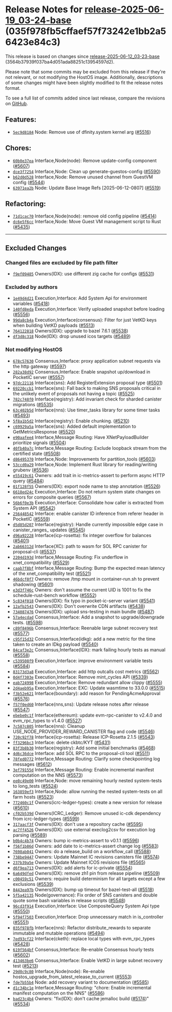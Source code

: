 Release Notes for [**release-2025-06-19\_03-24-base**](https://github.com/dfinity/ic/tree/release-2025-06-19_03-24-base) (035f978fb5cffaef57f73242e1bb2a56423e84c3)
===================================================================================================================================================================

This release is based on changes since [release-2025-06-12\_03-23-base](https://dashboard.internetcomputer.org/release/3564b37939f037ba4d051ada88251c13954597d2) (3564b37939f037ba4d051ada88251c13954597d2).

Please note that some commits may be excluded from this release if they're not relevant, or not modifying the HostOS image. Additionally, descriptions of some changes might have been slightly modified to fit the release notes format.

To see a full list of commits added since last release, compare the revisions on [GitHub](https://github.com/dfinity/ic/compare/release-2025-06-12_03-23-base...release-2025-06-19_03-24-base).

Features:
---------

* [`5ec9d8184`](https://github.com/dfinity/ic/commit/5ec9d8184) Node: Remove use of dfinity.system kernel arg ([#5516](https://github.com/dfinity/ic/pull/5516))

Chores:
-------

* [`60b0e37ea`](https://github.com/dfinity/ic/commit/60b0e37ea) Interface,Node(node): Remove update-config component ([#5607](https://github.com/dfinity/ic/pull/5607))
* [`dce3f7254`](https://github.com/dfinity/ic/commit/dce3f7254) Interface,Node: Clean up generate-guestos-config ([#5590](https://github.com/dfinity/ic/pull/5590))
* [`b62d0d528`](https://github.com/dfinity/ic/commit/b62d0d528) Interface,Node: Remove unused channel from GuestVM config ([#5544](https://github.com/dfinity/ic/pull/5544))
* [`63971ea2b`](https://github.com/dfinity/ic/commit/63971ea2b) Node: Update Base Image Refs [2025-06-12-0807] ([#5519](https://github.com/dfinity/ic/pull/5519))

Refactoring:
------------

* [`71d1cac70`](https://github.com/dfinity/ic/commit/71d1cac70) Interface,Node(node): remove old config pipeline ([#5414](https://github.com/dfinity/ic/pull/5414))
* [`dc6e5f6cc`](https://github.com/dfinity/ic/commit/dc6e5f6cc) Interface,Node: Move Guest VM management script to Rust ([#5435](https://github.com/dfinity/ic/pull/5435))

------------------------------------------

## Excluded Changes

### Changed files are excluded by file path filter
* [`f9ef09485`](https://github.com/dfinity/ic/commit/f9ef09485) Owners(IDX): use different zig cache for configs ([#5531](https://github.com/dfinity/ic/pull/5531))

### Excluded by authors
* [`1e49d4d21`](https://github.com/dfinity/ic/commit/1e49d4d21) Execution,Interface: Add System Api for environment variables ([#5418](https://github.com/dfinity/ic/pull/5418))
* [`140fd8eda`](https://github.com/dfinity/ic/commit/140fd8eda) Execution,Interface: Verify uploaded snapshot before loading ([#5556](https://github.com/dfinity/ic/pull/5556))
* [`99da8cb4a`](https://github.com/dfinity/ic/commit/99da8cb4a) Execution,Interface(consensus): Filter for just VetKD keys when building VetKD payloads ([#5513](https://github.com/dfinity/ic/pull/5513))
* [`764122818`](https://github.com/dfinity/ic/commit/764122818) Owners(IDX): upgrade to bazel 7.6.1 ([#5538](https://github.com/dfinity/ic/pull/5538))
* [`df3d8c318`](https://github.com/dfinity/ic/commit/df3d8c318) Node(IDX): drop unused icos targets ([#5489](https://github.com/dfinity/ic/pull/5489))

### Not modifying HostOS
* [`678c57630`](https://github.com/dfinity/ic/commit/678c57630) Consensus,Interface: proxy application subnet requests via the http gateway ([#5597](https://github.com/dfinity/ic/pull/5597))
* [`282a38d92`](https://github.com/dfinity/ic/commit/282a38d92) Consensus,Interface: Enable snapshot up/download in PocketIC server ([#5557](https://github.com/dfinity/ic/pull/5557))
* [`97dc22116`](https://github.com/dfinity/ic/commit/97dc22116) Interface(sns): Add RegisterExtension proposal type ([#5501](https://github.com/dfinity/ic/pull/5501))
* [`69220ccb1`](https://github.com/dfinity/ic/commit/69220ccb1) Interface(sns): Fall back to making SNS proposals critical in the unlikely event of proposals not having a topic ([#5525](https://github.com/dfinity/ic/pull/5525))
* [`782c748f0`](https://github.com/dfinity/ic/commit/782c748f0) Interface(registry): Add invariant check for sharded canister migrations ([#5535](https://github.com/dfinity/ic/pull/5535))
* [`63c402b5d`](https://github.com/dfinity/ic/commit/63c402b5d) Interface(nns): Use timer\_tasks library for some timer tasks ([#5493](https://github.com/dfinity/ic/pull/5493))
* [`5f8a1b5d2`](https://github.com/dfinity/ic/commit/5f8a1b5d2) Interface(registry): Enable chunking. ([#5210](https://github.com/dfinity/ic/pull/5210))
* [`c69929a5a`](https://github.com/dfinity/ic/commit/c69929a5a) Interface(sns): Added default implementation to GetMetricsResponse ([#5520](https://github.com/dfinity/ic/pull/5520))
* [`e90aafee4`](https://github.com/dfinity/ic/commit/e90aafee4) Interface,Message Routing: Have XNetPayloadBuilder prioritize signals ([#5504](https://github.com/dfinity/ic/pull/5504))
* [`40fb40a7c`](https://github.com/dfinity/ic/commit/40fb40a7c) Interface,Message Routing: Exclude loopback stream from the certified state ([#5508](https://github.com/dfinity/ic/pull/5508))
* [`d86495370`](https://github.com/dfinity/ic/commit/d86495370) Interface,Node: Improvements for partition\_tools ([#5603](https://github.com/dfinity/ic/pull/5603))
* [`53ccd0a29`](https://github.com/dfinity/ic/commit/53ccd0a29) Interface,Node: Implement Rust library for reading/writing grubenv ([#5536](https://github.com/dfinity/ic/pull/5536))
* [`e55419c61`](https://github.com/dfinity/ic/commit/e55419c61) Owners: add trait in ic-metrics-assert to perform async HTTP query ([#5484](https://github.com/dfinity/ic/pull/5484))
* [`01f128f55`](https://github.com/dfinity/ic/commit/01f128f55) Owners(IDX): export node name to step annotation ([#5526](https://github.com/dfinity/ic/pull/5526))
* [`6618ed24c`](https://github.com/dfinity/ic/commit/6618ed24c) Execution,Interface: Do not return system state changes on errors for composite queries ([#5567](https://github.com/dfinity/ic/pull/5567))
* [`56b6f0e3b`](https://github.com/dfinity/ic/commit/56b6f0e3b) Execution,Interface: Consolidate how caller is extracted from System API ([#5542](https://github.com/dfinity/ic/pull/5542))
* [`256448542`](https://github.com/dfinity/ic/commit/256448542) Interface: enable canister ID inference from referer header in PocketIC ([#5559](https://github.com/dfinity/ic/pull/5559))
* [`d5d85d207`](https://github.com/dfinity/ic/commit/d5d85d207) Interface(registry): Handle currently impossible edge case in canister\_ranges\_ updates ([#5545](https://github.com/dfinity/ic/pull/5545))
* [`d96a92228`](https://github.com/dfinity/ic/commit/d96a92228) Interface(icp-rosetta): fix integer overflow for balances ([#5401](https://github.com/dfinity/ic/pull/5401))
* [`2ab66312d`](https://github.com/dfinity/ic/commit/2ab66312d) Interface(XC): path to wasm for SOL RPC canister for proposal-cli ([#5537](https://github.com/dfinity/ic/pull/5537))
* [`2204d193d`](https://github.com/dfinity/ic/commit/2204d193d) Interface,Message Routing: Fix underflow in xnet\_compatibility ([#5529](https://github.com/dfinity/ic/pull/5529))
* [`caab7f8bf`](https://github.com/dfinity/ic/commit/caab7f8bf) Interface,Message Routing: Bump the expected mean latency of the xnet\_compatibility test ([#5521](https://github.com/dfinity/ic/pull/5521))
* [`46bdcf0f7`](https://github.com/dfinity/ic/commit/46bdcf0f7) Owners: remove /tmp mount in container-run.sh to prevent shadowing ([#5601](https://github.com/dfinity/ic/pull/5601))
* [`e3d3f746c`](https://github.com/dfinity/ic/commit/e3d3f746c) Owners: don't assume the current UID is 1001 to fix the schedule-rust-bench workflow ([#5552](https://github.com/dfinity/ic/pull/5552))
* [`5c834f018`](https://github.com/dfinity/ic/commit/5c834f018) Owners(IDX): fix typo in pocket-ic-server variant ([#5541](https://github.com/dfinity/ic/pull/5541))
* [`12afb2543`](https://github.com/dfinity/ic/commit/12afb2543) Owners(IDX): Don't overwrite CDN artifacts ([#5438](https://github.com/dfinity/ic/pull/5438))
* [`734087476`](https://github.com/dfinity/ic/commit/734087476) Owners(IDX): upload sns-testing in main bundle ([#5487](https://github.com/dfinity/ic/pull/5487))
* [`57a4ecdad`](https://github.com/dfinity/ic/commit/57a4ecdad) Consensus,Interface: Add a snapshot to upgrade/downgrade tests. ([#5598](https://github.com/dfinity/ic/pull/5598))
* [`c89f8496b`](https://github.com/dfinity/ic/commit/c89f8496b) Consensus,Interface: Reenable large subnet recovery test ([#5577](https://github.com/dfinity/ic/pull/5577))
* [`c95f15d32`](https://github.com/dfinity/ic/commit/c95f15d32) Consensus,Interface(idkg): add a new metric for the time taken to create an IDkg payload ([#5540](https://github.com/dfinity/ic/pull/5540))
* [`04caf3e2c`](https://github.com/dfinity/ic/commit/04caf3e2c) Consensus,Interface(IDX): mark failing hourly tests as manual ([#5558](https://github.com/dfinity/ic/pull/5558))
* [`c539508f9`](https://github.com/dfinity/ic/commit/c539508f9) Execution,Interface: improve environment variable tests ([#5584](https://github.com/dfinity/ic/pull/5584))
* [`83173d3a8`](https://github.com/dfinity/ic/commit/83173d3a8) Execution,Interface: add http outcalls cost metrics ([#5562](https://github.com/dfinity/ic/pull/5562))
* [`0d4f7303e`](https://github.com/dfinity/ic/commit/0d4f7303e) Execution,Interface: Remove mint\_cycles API ([#5339](https://github.com/dfinity/ic/pull/5339))
* [`eab724998`](https://github.com/dfinity/ic/commit/eab724998) Execution,Interface: Remove redundant allow clippy ([#5555](https://github.com/dfinity/ic/pull/5555))
* [`2d4aeb95a`](https://github.com/dfinity/ic/commit/2d4aeb95a) Execution,Interface: EXC: Update wasmtime to 33.0.0 ([#5515](https://github.com/dfinity/ic/pull/5515))
* [`f3b52e621`](https://github.com/dfinity/ic/commit/f3b52e621) Interface(boundary): add reason for PendingAcmeApproval ([#5576](https://github.com/dfinity/ic/pull/5576))
* [`f57f0ed60`](https://github.com/dfinity/ic/commit/f57f0ed60) Interface(nns,sns): Update release notes after release ([#5547](https://github.com/dfinity/ic/pull/5547))
* [`ebebe0c1f`](https://github.com/dfinity/ic/commit/ebebe0c1f) Interface(ethereum): update evm-rpc-canister to v2.4.0 and evm\_rpc\_types to v1.4.0 ([#5527](https://github.com/dfinity/ic/pull/5527))
* [`7c587c805`](https://github.com/dfinity/ic/commit/7c587c805) Interface(nns): Cleanup USE\_NODE\_PROVIDER\_REWARD\_CANISTER flag and code ([#5546](https://github.com/dfinity/ic/pull/5546))
* [`720c92f78`](https://github.com/dfinity/ic/commit/720c92f78) Interface(icp-rosetta): Release ICP-Rosetta 2.1.5 ([#5543](https://github.com/dfinity/ic/pull/5543))
* [`ff3296bc3`](https://github.com/dfinity/ic/commit/ff3296bc3) Interface: delete ckbtc/KYT ([#5431](https://github.com/dfinity/ic/pull/5431))
* [`83f3b8b30`](https://github.com/dfinity/ic/commit/83f3b8b30) Interface(registry): Add some initial benchmarks ([#5468](https://github.com/dfinity/ic/pull/5468))
* [`4d6c36dce`](https://github.com/dfinity/ic/commit/4d6c36dce) Interface: add SOL RPC to the proposal-cli tool ([#5511](https://github.com/dfinity/ic/pull/5511))
* [`78fed0772`](https://github.com/dfinity/ic/commit/78fed0772) Interface,Message Routing: Clarify some checkpointing log messages ([#5612](https://github.com/dfinity/ic/pull/5612))
* [`3ef79155d`](https://github.com/dfinity/ic/commit/3ef79155d) Interface,Message Routing: Enable incremental manifest computation on the NNS ([#5573](https://github.com/dfinity/ic/pull/5573))
* [`ee0c49e00`](https://github.com/dfinity/ic/commit/ee0c49e00) Interface,Node: move remaining hourly nested system-tests to long\_tests ([#5524](https://github.com/dfinity/ic/pull/5524))
* [`163859ef3`](https://github.com/dfinity/ic/commit/163859ef3) Interface,Node: allow running the nested system-tests on all farm hosts ([#5523](https://github.com/dfinity/ic/pull/5523))
* [`772460c1f`](https://github.com/dfinity/ic/commit/772460c1f) Owners(icrc-ledger-types): create a new version for release ([#5610](https://github.com/dfinity/ic/pull/5610))
* [`cf02b539d`](https://github.com/dfinity/ic/commit/cf02b539d) Owners(ICRC\_Ledger): Remove unused ic-cdk dependency from icrc-ledger-types ([#5599](https://github.com/dfinity/ic/pull/5599))
* [`317aacf3f`](https://github.com/dfinity/ic/commit/317aacf3f) Owners(IDX): don't use a repository cache ([#5595](https://github.com/dfinity/ic/pull/5595))
* [`ac7ff4526`](https://github.com/dfinity/ic/commit/ac7ff4526) Owners(IDX): use external execlog2csv for execution log parsing ([#5589](https://github.com/dfinity/ic/pull/5589))
* [`b0b4c4b74`](https://github.com/dfinity/ic/commit/b0b4c4b74) Owners: bump ic-metrics-assert to v0.1.1 ([#5596](https://github.com/dfinity/ic/pull/5596))
* [`f56f1b86d`](https://github.com/dfinity/ic/commit/f56f1b86d) Owners: add date to ic-metrics-assert change log ([#5583](https://github.com/dfinity/ic/pull/5583))
* [`7698ab041`](https://github.com/dfinity/ic/commit/7698ab041) Owners: do a release\_build on a workflow\_call ([#5588](https://github.com/dfinity/ic/pull/5588))
* [`738be9447`](https://github.com/dfinity/ic/commit/738be9447) Owners: Update Mainnet IC revisions canisters file ([#5574](https://github.com/dfinity/ic/pull/5574))
* [`237b39a5e`](https://github.com/dfinity/ic/commit/237b39a5e) Owners: Update Mainnet ICOS revisions file ([#5565](https://github.com/dfinity/ic/pull/5565))
* [`d6f9ea713`](https://github.com/dfinity/ic/commit/d6f9ea713) Owners(IDX): add alerts for ic-private ([#5554](https://github.com/dfinity/ic/pull/5554))
* [`6a649dfed`](https://github.com/dfinity/ic/commit/6a649dfed) Owners(IDX): remove zh1 pin from release pipeline ([#5509](https://github.com/dfinity/ic/pull/5509))
* [`c00459c51`](https://github.com/dfinity/ic/commit/c00459c51) Owners: require build determinism for all targets except a few exclusions ([#5539](https://github.com/dfinity/ic/pull/5539))
* [`8443ea97b`](https://github.com/dfinity/ic/commit/8443ea97b) Owners(IDX): bump up timeout for bazel-test-all ([#5518](https://github.com/dfinity/ic/pull/5518))
* [`5f5a42135`](https://github.com/dfinity/ic/commit/5f5a42135) Node(governance): Fix order of SNS canisters and double quote some bash variables in release scripts ([#5548](https://github.com/dfinity/ic/pull/5548))
* [`96cd3f914`](https://github.com/dfinity/ic/commit/96cd3f914) Execution,Interface: Use CompositeQuery System Api type ([#5550](https://github.com/dfinity/ic/pull/5550))
* [`5f94f7503`](https://github.com/dfinity/ic/commit/5f94f7503) Execution,Interface: Drop unnecessary match in is\_controller ([#5551](https://github.com/dfinity/ic/pull/5551))
* [`035f978fb`](https://github.com/dfinity/ic/commit/035f978fb) Interface(nns): Refactor distribute\_rewards to separate immutable and mutable operations ([#5494](https://github.com/dfinity/ic/pull/5494))
* [`7ed93cf22`](https://github.com/dfinity/ic/commit/7ed93cf22) Interface(cketh): replace local types with evm\_rpc\_types ([#5428](https://github.com/dfinity/ic/pull/5428))
* [`619f564bf`](https://github.com/dfinity/ic/commit/619f564bf) Consensus,Interface: Re-enable Consensus hourly tests ([#5602](https://github.com/dfinity/ic/pull/5602))
* [`413463be6`](https://github.com/dfinity/ic/commit/413463be6) Consensus,Interface: Enable VetKD in large subnet recovery test ([#5213](https://github.com/dfinity/ic/pull/5213))
* [`29d0c9c80`](https://github.com/dfinity/ic/commit/29d0c9c80) Interface,Node(node): Re-enable hostos\_upgrade\_from\_latest\_release\_to\_current ([#5553](https://github.com/dfinity/ic/pull/5553))
* [`fde7b55b4`](https://github.com/dfinity/ic/commit/fde7b55b4) Node: add recovery variant to documentation ([#5585](https://github.com/dfinity/ic/pull/5585))
* [`d1c34bc1e`](https://github.com/dfinity/ic/commit/d1c34bc1e) Interface,Message Routing: "chore: Enable incremental manifest computation on the NNS" ([#5586](https://github.com/dfinity/ic/pull/5586))
* [`bad23c4b4`](https://github.com/dfinity/ic/commit/bad23c4b4) Owners: "fix(IDX): don't cache jemalloc build ([#5174](https://github.com/dfinity/ic/pull/5174))" ([#5534](https://github.com/dfinity/ic/pull/5534))
